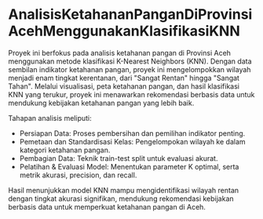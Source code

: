 # AnalisisKetahananPanganDiProvinsiAcehMenggunakanKlasifikasiKNN

Proyek ini berfokus pada analisis ketahanan pangan di Provinsi Aceh menggunakan metode klasifikasi K-Nearest Neighbors (KNN). Dengan data sembilan indikator ketahanan pangan, proyek ini mengelompokkan wilayah menjadi enam tingkat kerentanan, dari "Sangat Rentan" hingga "Sangat Tahan". Melalui visualisasi, peta ketahanan pangan, dan hasil klasifikasi KNN yang terukur, proyek ini menawarkan rekomendasi berbasis data untuk mendukung kebijakan ketahanan pangan yang lebih baik.

Tahapan analisis meliputi:

- Persiapan Data: Proses pembersihan dan pemilihan indikator penting.
- Pemetaan dan Standardisasi Kelas: Pengelompokan wilayah ke dalam kategori ketahanan pangan.
- Pembagian Data: Teknik train-test split untuk evaluasi akurat.
- Pelatihan & Evaluasi Model: Menentukan parameter K optimal, serta metrik akurasi, precision, dan recall.

Hasil menunjukkan model KNN mampu mengidentifikasi wilayah rentan dengan tingkat akurasi signifikan, mendukung rekomendasi kebijakan berbasis data untuk memperkuat ketahanan pangan di Aceh.
